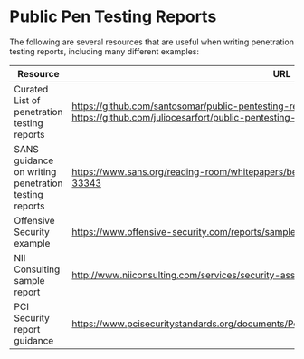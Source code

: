 # Public Pen Testing Reports
The following are several resources that are useful when writing penetration testing reports, including many different examples:

| Resource      | URL           
| ------------- |-------------|
|Curated List of penetration testing reports    | https://github.com/santosomar/public-pentesting-reports (forked from  https://github.com/juliocesarfort/public-pentesting-reports) |
| SANS guidance on writing penetration testing reports     | https://www.sans.org/reading-room/whitepapers/bestprac/writing-penetration-testing-report-33343 |
| Offensive Security example |https://www.offensive-security.com/reports/sample-penetration-testing-report.pdf |
| NII Consulting sample report | http://www.niiconsulting.com/services/security-assessment/NII_Sample_PT_Report.pdf |
| PCI Security report guidance | https://www.pcisecuritystandards.org/documents/Penetration_Testing_Guidance_March_2015.pdf |
